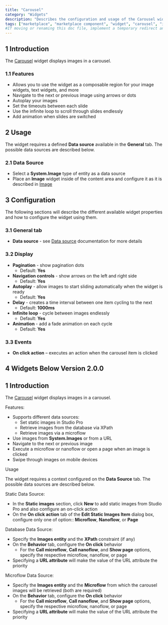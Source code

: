 ```yaml
---
title: "Carousel"
category: "Widgets"
description: "Describes the configuration and usage of the Carousel widget, which is available in the Mendix Marketplace."
tags: ["marketplace", "marketplace component", "widget", "carousel", "image", "platform support"]
#If moving or renaming this doc file, implement a temporary redirect and let the respective team know they should update the URL in the product. See Mapping to Products for more details.
---
```


## 1 Introduction

The [Carousel](https://marketplace.mendix.com/link/component/47784/) widget displays images in a carousel.

### 1.1 Features

* Allows you to use the widget as a composable region for your image widgets, text widgets, and more
* Navigate to the next or previous image using arrows or dots
* Autoplay your images
* Set the timeouts between each slide
* Use the infinite loop to scroll through slides endlessly
* Add animation when slides are switched

## 2 Usage

The widget requires a defined **Data source** available in the **General** tab. The possible data sources are described below.

### 2.1 Data Source

* Select a **System.Image** type of entity as a data source
* Place an **Image** widget inside of the content area and configure it as it is described in [Image](https://docs.mendix.com/appstore/widgets/image)

## 3 Configuration

The following sections will describe the different available widget properties and how to configure the widget using them.

### 3.1 General tab

* **Data source** - see [Data source](https://docs.mendix.com/refguide/data-sources) documentation for more details

### 3.2 Display

* **Pagination** - show pagination dots
	* Default: **Yes**
* **Navigation controls** - show arrows on the left and right side
	* Default: **Yes**
* **Autoplay** - allow images to start sliding automatically when the widget is ready
	* Default: **Yes**
* **Delay** - creates a time interval between one item cycling to the next
	* Default: **1000ms**
* **Infinite loop** - cycle between images endlessly
	* Default: **Yes**
* **Animation** - add a fade animation on each cycle
	* Default: **Yes**

### 3.3 Events

* **On click action** – executes an action when the carousel item is clicked

## 4 Widgets Below Version 2.0.0

## 1 Introduction

The [Carousel](https://marketplace.mendix.com/link/component/47784/) widget displays images in a carousel.

Features:

* Supports different data sources:
	* Set static images in Studio Pro
	* Retrieve images from the database via XPath
	* Retrieve images via a microflow
* Use images from **System.Images** or from a URL
* Navigate to the next or previous image
* Execute a microflow or nanoflow or open a page when an image is clicked
* Swipe through images on mobile devices

Usage

The widget requires a context configured on the **Data Source** tab. The possible data sources are described below.

Static Data Source:

* In the **Static images** section, click **New** to add static images from Studio Pro and also configure an on-click action
* On the **On click action** tab of the **Edit Static Images Item** dialog box, configure only one of option:: **Microflow**, **Nanoflow**, or **Page**

Database Data Source:

* Specify the **Images entity** and the **XPath** constraint (if any)
* On the **Behavior** tab, configure the **On click** behavior
	* For the **Call microflow**, **Call nanoflow**, and **Show page** options, specify the respective microflow, nanoflow, or page
* Specifying a **URL attribute** will make the value of the URL attribute the priority

Microflow Data Source:

* Specify the **Images entity** and the **Microflow** from which the carousel images will be retrieved (both are required)
* On the **Behavior** tab, configure the **On click** behavior
	* For the **Call microflow**, **Call nanoflow**, and **Show page** options, specify the respective microflow, nanoflow, or page
* Specifying a **URL attribute** will make the value of the URL attribute the priority
